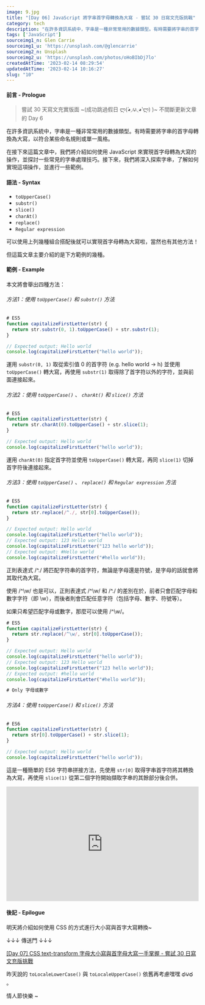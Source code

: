 ```yaml
---
image: 9.jpg
title: "[Day 06] JavaScript 將字串首字母轉換為大寫 - 嘗試 30 日寫文充版挑戰"
category: tech
description: "在許多資訊系統中，字串是一種非常常用的數據類型。有時需要將字串的首字母轉換為大寫，以符合某些命名規則或單一風格，本篇使用語法 toUpperCase、substr、slice、charAt、replace 與 Regular expression 正則表達示進行範例介紹。"
tags: ['JavaScript']
sourceimg1_n: Glen Carrie
sourceimg1_u: 'https://unsplash.com/@glencarrie'
sourceimg2_n: Unsplash
sourceimg2_u: 'https://unsplash.com/photos/oHoBIbDj7lo'
createdAtTime: '2023-02-14 08:29:54'
updatedAtTime: '2023-02-14 10:16:27'
slug: "10"
---
```


#### 前言 - Prologue

> 嘗試 30 天寫文充實版面 ~(成功跳過假日 ლ(́◕◞౪◟◕‵ლ) )~ 不間斷更新文章的 Day 6

在許多資訊系統中，字串是一種非常常用的數據類型。有時需要將字串的首字母轉換為大寫，以符合某些命名規則或單一風格。

在接下來這篇文章中，我們將介紹如何使用 JavaScript 來實現首字母轉為大寫的操作，並探討一些常見的字串處理技巧。接下來，我們將深入探索字串，了解如何實現這項操作，並進行一些範例。

#### 語法 - Syntax

- `toUpperCase()`
- `substr()`
- `slice()`
- `charAt()`
- `replace()`
- `Regular expression`

可以使用上列幾種組合搭配後就可以實現首字母轉為大寫啦，當然也有其他方法！

但這篇文章主要介紹的是下方範例的幾種。

#### 範例 - Example

本文將會舉出四種方法：

###### 方法1：使用 `toUpperCase()` 和 `substr()` 方法

```js
# ES5
function capitalizeFirstLetter(str) {
  return str.substr(0, 1).toUpperCase() + str.substr(1);
}

// Expected output: Hello world
console.log(capitalizeFirstLetter("hello world")); 
```

運用 `substr(0, 1)` 取從索引值 0 的首字符 (e.g. hello world -> h) 並使用 `toUpperCase()` 轉大寫，再使用 `substr(1)` 取得除了首字符以外的字符，並與前面連接起來。

###### 方法2：使用 `toUpperCase()` 、 `charAt()` 和 `slice()` 方法

```js
# ES5
function capitalizeFirstLetter(str) {
  return str.charAt(0).toUpperCase() + str.slice(1);
}

// Expected output: Hello world
console.log(capitalizeFirstLetter("hello world")); 
```

運用 `charAt(0)` 指定首字符並使用 `toUpperCase()` 轉大寫，再同 `slice(1)` 切掉首字符後連接起來。


###### 方法3：使用 `toUpperCase()` 、 `replace()` 和 `Regular expression` 方法

```js
# ES5
function capitalizeFirstLetter(str) {
  return str.replace(/^./, str[0].toUpperCase());
}

// Expected output: Hello world
console.log(capitalizeFirstLetter("hello world")); 
// Expected output: 123 Hello world
console.log(capitalizeFirstLetter("123 hello world")); 
// Expected output: #Hello world
console.log(capitalizeFirstLetter("#hello world")); 
```

正則表達式 /^./ 將匹配字符串的首字符，無論是字母還是符號，是字母的話就會將其取代為大寫。

使用 /^\w/ 也是可以，正則表達式 /^\w/ 和 /^./ 的差別在於，前者只會匹配字母和數字字符（即 \w），而後者則會匹配任意字符（包括字母、數字、符號等）。

如果只希望匹配字母或數字，那麼可以使用 /^\w/。

```js
# ES5
function capitalizeFirstLetter(str) {
  return str.replace(/^\w/, str[0].toUpperCase());
}

// Expected output: Hello world
console.log(capitalizeFirstLetter("hello world")); 
// Expected output: 123 Hello world
console.log(capitalizeFirstLetter("123 hello world")); 
// Expected output: #hello world 
console.log(capitalizeFirstLetter("#hello world")); 

# Only 字母或數字
```

###### 方法4：使用 `toUpperCase()` 和 `slice()` 方法

```js
# ES6
function capitalizeFirstLetter(str) {
  return str[0].toUpperCase() + str.slice(1);
}

// Expected output: Hello world
console.log(capitalizeFirstLetter("hello world")); 
```

這是一種簡單的 ES6 字符串拼接方法，先使用 `str[0]` 取得字串首字符將其轉換為大寫，再使用 `slice(1)` 從第二個字符開始擷取字串的其餘部分後合併。

<iframe height="300" style="width: 100%;" scrolling="no" title="Capitalize  - JS" src="https://codepen.io/Rei_Kama414/embed/preview/wvEvvKE?default-tab=html%2Cresult&theme-id=dark" frameborder="no" loading="lazy" allowtransparency="true" allowfullscreen="true">
  See the Pen <a href="https://codepen.io/Rei_Kama414/pen/wvEvvKE">
  Capitalize  - JS</a> by RKM (<a href="https://codepen.io/Rei_Kama414">@Rei_Kama414</a>)
  on <a href="https://codepen.io">CodePen</a>.
</iframe>

#### 後記 - Epilogue

明天將介紹如何使用 CSS 的方式進行大小寫與首字大寫轉換~ 

↓↓↓ 傳送門 ↓↓↓

[[Day 07] CSS text-transform 字母大小寫與首字母大寫一手掌握 - 嘗試 30 日寫文充版挑戰](11)

昨天說的 `toLocaleLowerCase()` 與 `toLocaleUpperCase()` 依舊再考慮嘿嘿 థ౪థ 。

情人節快樂 ~